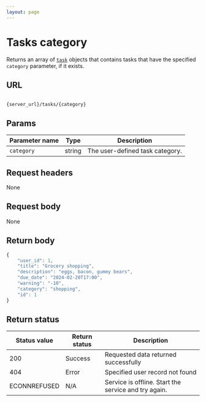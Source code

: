 ```yaml
---
layout: page
---
```


# Tasks category

Returns an array of  [`task`](task) objects that contains tasks that have the specified `category` parameter, if it exists.

## URL

```shell

{server_url}/tasks/{category}
```

## Params

| Parameter name | Type | Description |
| -------------- | ------ | ------------ |
| `category` | string | The user-defined task category.  |

## Request headers

None

## Request body

None

## Return body

```js
{
    "user_id": 1,
    "title": "Grocery shopping",
    "description": "eggs, bacon, gummy bears",
    "due_date": "2024-02-20T17:00",
    "warning": "-10",
    "category": "shopping",
    "id": 1
}
```

## Return status

| Status value | Return status | Description |
| ------------- | ----------- | ----------- |
| 200 | Success | Requested data returned successfully |
| 404 | Error | Specified user record not found |
|  ECONNREFUSED | N/A | Service is offline. Start the service and try again. |
